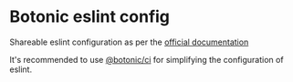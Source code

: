 # Botonic eslint config

Shareable eslint configuration as per the
[official documentation](https://eslint.org/docs/developer-guide/shareable-configs)

It's recommended to use [@botonic/ci](https://github.com/hubtype/botonic/tree/master/packages/botonic-ci)
for simplifying the configuration of eslint. 
